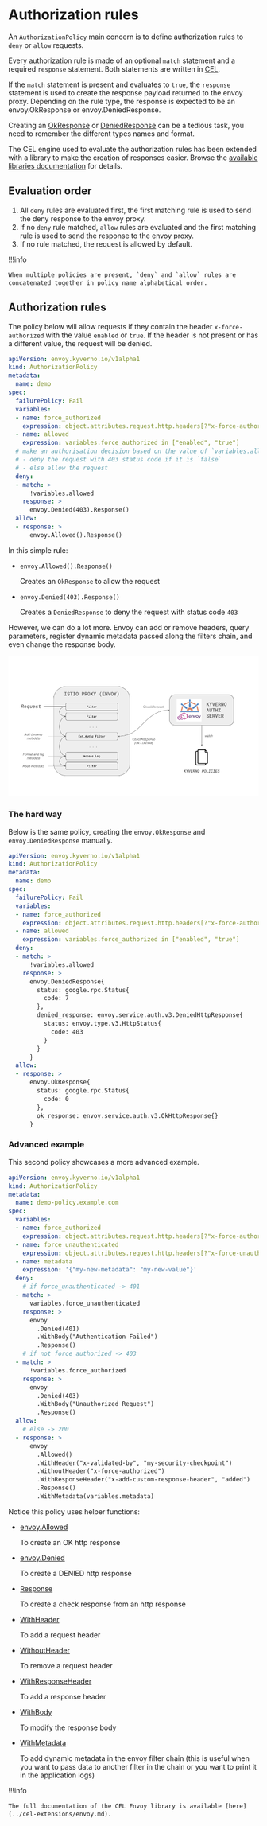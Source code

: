 # Authorization rules

An `AuthorizationPolicy` main concern is to define authorization rules to `deny` or `allow` requests.

Every authorization rule is made of an optional `match` statement and a required `response` statement. Both statements are written in [CEL](https://github.com/google/cel-spec).

If the `match` statement is present and evaluates to `true`, the `response` statement is used to create the response payload returned to the envoy proxy.
Depending on the rule type, the response is expected to be an envoy.OkResponse or envoy.DeniedResponse.

Creating an [OkResponse](../cel-extensions/envoy.md#okresponse) or [DeniedResponse](../cel-extensions/envoy.md#deniedresponse) can be a tedious task, you need to remember the different types names and format.

The CEL engine used to evaluate the authorization rules has been extended with a library to make the creation of responses easier. Browse the [available libraries documentation](../cel-extensions/index.md) for details.

## Evaluation order

1. All `deny` rules are evaluated first, the first matching rule is used to send the deny response to the envoy proxy.
1. If no `deny` rule matched, `allow` rules are evaluated and the first matching rule is used to send the response to the envoy proxy.
1. If no rule matched, the request is allowed by default.

!!!info

    When multiple policies are present, `deny` and `allow` rules are concatenated together in policy name alphabetical order.

## Authorization rules

The policy below will allow requests if they contain the header `x-force-authorized` with the value `enabled` or `true`.
If the header is not present or has a different value, the request will be denied.

```yaml
apiVersion: envoy.kyverno.io/v1alpha1
kind: AuthorizationPolicy
metadata:
  name: demo
spec:
  failurePolicy: Fail
  variables:
  - name: force_authorized
    expression: object.attributes.request.http.headers[?"x-force-authorized"].orValue("")
  - name: allowed
    expression: variables.force_authorized in ["enabled", "true"]
  # make an authorisation decision based on the value of `variables.allowed`
  # - deny the request with 403 status code if it is `false`
  # - else allow the request
  deny:
  - match: >
      !variables.allowed
    response: >
      envoy.Denied(403).Response()
  allow:
  - response: >
      envoy.Allowed().Response()
```

In this simple rule:

- `envoy.Allowed().Response()`

    Creates an `OkResponse` to allow the request

- `envoy.Denied(403).Response()`

    Creates a `DeniedResponse` to deny the request with status code `403`

However, we can do a lot more.
Envoy can add or remove headers, query parameters, register dynamic metadata passed along the filters chain, and even change the response body.

![dynamic metadata](../schemas/dynamic-metadata.png)

### The hard way

Below is the same policy, creating the `envoy.OkResponse` and `envoy.DeniedResponse` manually.

```yaml
apiVersion: envoy.kyverno.io/v1alpha1
kind: AuthorizationPolicy
metadata:
  name: demo
spec:
  failurePolicy: Fail
  variables:
  - name: force_authorized
    expression: object.attributes.request.http.headers[?"x-force-authorized"].orValue("")
  - name: allowed
    expression: variables.force_authorized in ["enabled", "true"]
  deny:
  - match: >
      !variables.allowed
    response: >
      envoy.DeniedResponse{
        status: google.rpc.Status{
          code: 7
        },
        denied_response: envoy.service.auth.v3.DeniedHttpResponse{
          status: envoy.type.v3.HttpStatus{
            code: 403
          }
        }
      }
  allow:
  - response: >
      envoy.OkResponse{
        status: google.rpc.Status{
          code: 0
        },
        ok_response: envoy.service.auth.v3.OkHttpResponse{}
      }
```

### Advanced example

This second policy showcases a more advanced example.

```yaml
apiVersion: envoy.kyverno.io/v1alpha1
kind: AuthorizationPolicy
metadata:
  name: demo-policy.example.com
spec:
  variables:
  - name: force_authorized
    expression: object.attributes.request.http.headers[?"x-force-authorized"].orValue("") in ["enabled", "true"]
  - name: force_unauthenticated
    expression: object.attributes.request.http.headers[?"x-force-unauthenticated"].orValue("") in ["enabled", "true"]
  - name: metadata
    expression: '{"my-new-metadata": "my-new-value"}'
  deny:
    # if force_unauthenticated -> 401
  - match: >
      variables.force_unauthenticated
    response: >
      envoy
        .Denied(401)
        .WithBody("Authentication Failed")
        .Response()
    # if not force_authorized -> 403
  - match: >
      !variables.force_authorized
    response: >
      envoy
        .Denied(403)
        .WithBody("Unauthorized Request")
        .Response()
  allow:
    # else -> 200
  - response: >
      envoy
        .Allowed()
        .WithHeader("x-validated-by", "my-security-checkpoint")
        .WithoutHeader("x-force-authorized")
        .WithResponseHeader("x-add-custom-response-header", "added")
        .Response()
        .WithMetadata(variables.metadata)
```

Notice this policy uses helper functions:

- [envoy.Allowed](../cel-extensions/envoy.md#envoyallowed)

    To create an OK http response

- [envoy.Denied](../cel-extensions/envoy.md#envoydenied)

    To create a DENIED http response

- [Response](../cel-extensions/envoy.md#response)

    To create a check response from an http response

- [WithHeader](../cel-extensions/envoy.md#withheader)

    To add a request header

- [WithoutHeader](../cel-extensions/envoy.md#withoutheader)

    To remove a request header

- [WithResponseHeader](../cel-extensions/envoy.md#withresponseheader)

    To add a response header

- [WithBody](../cel-extensions/envoy.md#withbody)

    To modify the response body

- [WithMetadata](../cel-extensions/envoy.md#withmetadata)

    To add dynamic metadata in the envoy filter chain (this is useful when you want to pass data to another filter in the chain or you want to print it in the application logs)

!!!info

    The full documentation of the CEL Envoy library is available [here](../cel-extensions/envoy.md).